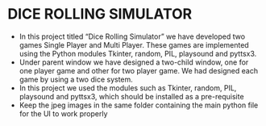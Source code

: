 # DICE ROLLING SIMULATOR
- In this project titled “Dice Rolling Simulator” we have developed two games Single Player and Multi Player. These games are implemented using the Python modules Tkinter, random, PIL, playsound and pyttsx3.
- Under parent window we have designed a two-child window, one for one player game and other for two player game. We had designed each game by using a two dice system.
- In this project we used the modules such as Tkinter, random, PIL, playsound and pyttsx3, which should be installed as a pre-requisite
- Keep the jpeg images in the same folder containing the main python file for the UI to work properly
